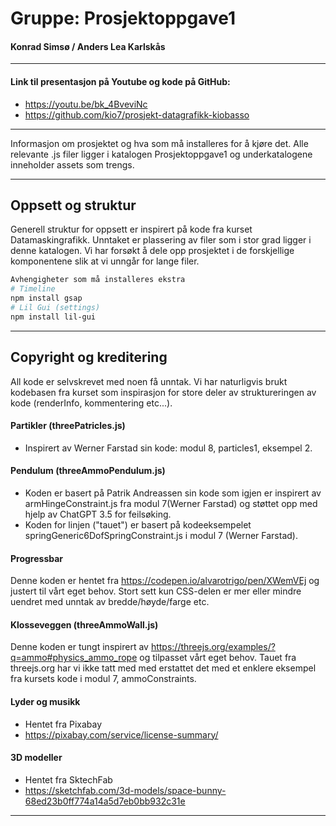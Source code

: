 # Gruppe: Prosjektoppgave1
#### Konrad Simsø / Anders Lea Karlskås
<hr>

#### Link til presentasjon på Youtube og kode på GitHub:
- https://youtu.be/bk_4BveviNc
- https://github.com/kio7/prosjekt-datagrafikk-kiobasso

<hr>

Informasjon om prosjektet og hva som må installeres for å kjøre det. Alle relevante .js filer ligger i katalogen Prosjektoppgave1 og underkatalogene inneholder assets som trengs.

<hr>

## Oppsett og struktur
Generell struktur for oppsett er inspirert på kode fra kurset Datamaskingrafikk. Unntaket er plassering av filer som i stor grad ligger i denne katalogen. Vi har forsøkt å dele opp prosjektet i de forskjellige komponentene slik at vi unngår for lange filer.

```bash
Avhengigheter som må installeres ekstra
# Timeline
npm install gsap
# Lil Gui (settings)
npm install lil-gui
```
<hr>

## Copyright og kreditering

All kode er selvskrevet med noen få unntak. Vi har naturligvis brukt kodebasen fra kurset som inspirasjon for store deler av struktureringen av kode (renderInfo, kommentering etc...). 

#### Partikler (threePatricles.js)
- Inspirert av Werner Farstad sin kode: modul 8, particles1, eksempel 2.

#### Pendulum (threeAmmoPendulum.js)
- Koden er basert på Patrik Andreassen sin kode som igjen er inspirert av armHingeConstraint.js fra modul 7(Werner Farstad) og støttet opp med hjelp av ChatGPT 3.5 for feilsøking.
- Koden for linjen ("tauet") er basert på kodeeksempelet springGeneric6DofSpringConstraint.js i modul 7 (Werner Farstad).

#### Progressbar 
Denne koden er hentet fra https://codepen.io/alvarotrigo/pen/XWemVEj og justert til vårt eget behov. Stort sett kun CSS-delen er mer eller mindre uendret med unntak av bredde/høyde/farge etc.

#### Klosseveggen (threeAmmoWall.js)
Denne koden er tungt inspirert av https://threejs.org/examples/?q=ammo#physics_ammo_rope og tilpasset vårt eget behov. Tauet fra threejs.org har vi ikke tatt med med erstattet det med et enklere eksempel fra kursets kode i modul 7, ammoConstraints.


#### Lyder og musikk
- Hentet fra Pixabay 
- https://pixabay.com/service/license-summary/

#### 3D modeller
- Hentet fra SktechFab 
- https://sketchfab.com/3d-models/space-bunny-68ed23b0ff774a14a5d7eb0bb932c31e
<hr>
